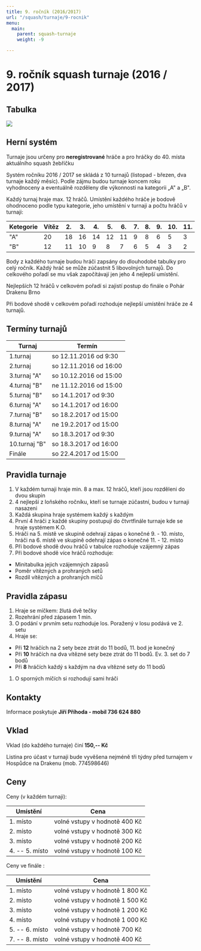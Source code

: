 ```yaml
---
title: 9. ročník (2016/2017)
url: "/squash/turnaje/9-rocnik"
menu:
  main:
    parent: squash-turnaje
    weight: -9

---
```

# 9. ročník squash turnaje (2016 / 2017)

## Tabulka

![](/images/content/squash-turnaj-2017-tabulka.png)

## Herní systém

Turnaje jsou určeny pro **neregistrované** hráče a pro hráčky do 40. místa aktuálního squash žebříčku

Systém ročníku 2016 / 2017 se skládá z 10 turnajů (listopad - březen, dva turnaje každý měsíc). Podle zájmu budou turnaje koncem roku vyhodnoceny a eventuálně rozděleny dle výkonnosti na kategorii „A" a „B".

Každý turnaj hraje max. 12 hráčů. Umístění každého hráče je bodově ohodnoceno podle typu kategorie, jeho umístění v turnaji a počtu hráčů v turnaji:

| Ketegorie | Vítěz | 2. | 3. | 4. | 5. | 6. | 7. | 8. | 9. | 10. | 11. | 12. |
| --- | --- | --- | --- | --- | --- | --- | --- | --- | --- | --- | --- | --- |
| "A" | 20 | 18 | 16 | 14 | 12 | 11 | 9 | 8 | 6 | 5 | 3 | 2 |
| "B" | 12 | 11 | 10 | 9 | 8 | 7 | 6 | 5 | 4 | 3 | 2 | 1 |

Body z každého turnaje budou hráči zapsány do dlouhodobé tabulky pro celý ročník. Každý hráč se může zúčastnit 5 libovolných turnajů. Do celkového pořadí se mu však započítávají jen jeho 4 nejlepší umístění.

Nejlepších 12 hráčů v celkovém pořadí si zajistí postup do finále o Pohár Drakenu Brno

Při bodové shodě v celkovém pořadí rozhoduje nejlepší umístění hráče ze 4 turnajů.

## Termíny turnajů

| Turnaj | Termín |
| --- | --- |
| 1.turnaj | so 12.11.2016 od 9:30 |
| 2.turnaj | so 12.11.2016 od 16:00 |
| 3.turnaj "A" | so 10.12.2016 od 15:00 |
| 4.turnaj "B" | ne 11.12.2016 od 15:00 |
| 5.turnaj "B" | so 14.1.2017 od 9:30 |
| 6.turnaj "A" | so 14.1.2017 od 16:00 |
| 7.turnaj "B" | so 18.2.2017 od 15:00 |
| 8.turnaj "A" | ne 19.2.2017 od 15:00 |
| 9.turnaj "A" | so 18.3.2017 od 9:30 |
| 10.turnaj "B" | so 18.3.2017 od 16:00 |
| Finále | so 22.4.2017 od 15:00 |

## Pravidla turnaje

1. V každém turnaji hraje min. 8 a max. 12 hráčů, kteří jsou rozděleni do dvou skupin
2. 4 nejlepší z loňského ročníku, kteří se turnaje zúčastní, budou v turnaji nasazeni
3. Každá skupina hraje systémem každý s každým
4. První 4 hráči z každé skupiny postupují do čtvrtfinále turnaje kde se hraje systémem K.O.
5. Hráči na 5. místě ve skupině odehrají zápas o konečné 9. - 10. místo, hráči na 6. místě ve skupině odehrají zápas o konečné 11. - 12. místo
6. Při bodové shodě dvou hráčů v tabulce rozhoduje vzájemný zápas
7. Při bodové shodě více hráčů rozhoduje:

* Minitabulka jejich vzájemných zápasů
* Poměr vítězných a prohraných setů
* Rozdíl vítězných a prohraných míčů

## Pravidla zápasu

1. Hraje se míčkem: žlutá dvě tečky
2. Rozehrání před zápasem 1 min.
3. O podání v prvním setu rozhoduje los. Poražený v losu podává ve 2. setu
4. Hraje se:

* Při **12** hráčích na 2 sety beze ztrát do 11 bodů, 11. bod je konečný
* Při **10** hráčích na dva vítězné sety beze ztrát do 11 bodů. Ev. 3. set do 7 bodů
* Při **8** hráčích každý s každým na dva vítězné sety do 11 bodů

1. O sporných míčích si rozhodují sami hráči

## Kontakty

Informace poskytuje **Jiří Příhoda - mobil 736 624 880**

## Vklad

Vklad (do každého turnaje) činí **150,-- Kč**

Listina pro účast v turnaji bude vyvěšena nejméně tři týdny před turnajem v Hospůdce na Drakenu (mob. 774598646)

## Ceny

Ceny (v každém turnaji):

| Umístění | Cena |
| --- | --- |
| 1. místo | volné vstupy v hodnotě 400 Kč |
| 2. místo | volné vstupy v hodnotě 300 Kč |
| 3. místo | volné vstupy v hodnotě 200 Kč |
| 4. -- 5. místo | volné vstupy v hodnotě 100 Kč |

Ceny ve finále :

| Umístění | Cena |
| --- | --- |
| 1. místo | volné vstupy v hodnotě 1 800 Kč |
| 2. místo | volné vstupy v hodnotě 1 500 Kč |
| 3. místo | volné vstupy v hodnotě 1 200 Kč |
| 4. místo | volné vstupy v hodnotě 1 000 Kč |
| 5. -- 6. místo | volné vstupy v hodnotě 700 Kč |
| 7. -- 8. místo | volné vstupy v hodnotě 400 Kč |